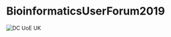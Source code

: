 # BioinformaticsUserForum2019

![DC UoE UK](https://github.com/kumarsaurabh20/BioinformaticsUserForum2019/blob/master/RNAseq/images/dc.png)
